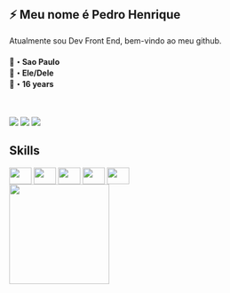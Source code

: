 
<div>
    <h3><h2>⚡ Meu nome é Pedro Henrique </h2>Atualmente sou Dev Front End, bem-vindo ao meu github.</h3>
    <h4>🏡・Sao Paulo</br> 🙂・Ele/Dele</br> 🎂・16 years</h4>
</div></br>

  <a href="https://instagram.com/1pedr1n" target="_blank"><img src="https://img.shields.io/badge/-Instagram-%23E4405F?style=for-the-badge&logo=instagram&logoColor=white" target="_blank"></a>
  <a href = "mailto:fihdoleftaay@gmail.com"><img src="https://img.shields.io/badge/-Gmail-%23333?style=for-the-badge&logo=gmail&logoColor=white" target="_blank"></a>
  <a href="https://www.linkedin.com/in/pedro-henrique-silva-de-morais-3091a619b/" target="_blank"><img src="https://img.shields.io/badge/-LinkedIn-%230077B5?style=for-the-badge&logo=linkedin&logoColor=white" target="_blank"></a> <br/>
  <h2> Skills </h2>
  <div style='display: inline_block'>
 <img align='center' height='30' width='40' src="https://cdn.jsdelivr.net/gh/devicons/devicon/icons/typescript/typescript-original.svg" />
  <img align='center' height='30' width='40' src="https://cdn.jsdelivr.net/gh/devicons/devicon/icons/css3/css3-original.svg" />
    <img align='center' height='30' width='40' src="https://cdn.jsdelivr.net/gh/devicons/devicon/icons/html5/html5-original.svg" />
    <img align='center' height='30' width='40 ' src="https://cdn.jsdelivr.net/gh/devicons/devicon/icons/react/react-original.svg" />
    <img align='center' height='30' width='40' src="https://cdn.jsdelivr.net/gh/devicons/devicon/icons/javascript/javascript-original.svg" />
    </div> 
<div>
  <a href="https://github.com/1pedr1N">
  <img height="180em" src="https://github-readme-stats.vercel.app/api?username=1pedr1N&show_icons=true&theme=tokyonight&include_all_commits=true&count_private=true"/>
</div>
